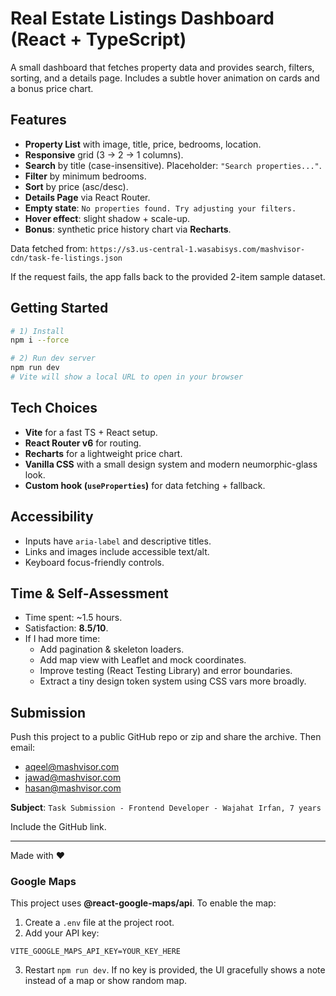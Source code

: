 # Real Estate Listings Dashboard (React + TypeScript)

A small dashboard that fetches property data and provides search, filters, sorting, and a details page. Includes a subtle hover animation on cards and a bonus price chart.

## Features

- **Property List** with image, title, price, bedrooms, location.
- **Responsive** grid (3 → 2 → 1 columns).
- **Search** by title (case-insensitive). Placeholder: `"Search properties..."`.
- **Filter** by minimum bedrooms.
- **Sort** by price (asc/desc).
- **Details Page** via React Router.
- **Empty state**: `No properties found. Try adjusting your filters.`
- **Hover effect**: slight shadow + scale-up.
- **Bonus**: synthetic price history chart via **Recharts**.

Data fetched from:
`https://s3.us-central-1.wasabisys.com/mashvisor-cdn/task-fe-listings.json`

If the request fails, the app falls back to the provided 2-item sample dataset.

## Getting Started

```bash
# 1) Install
npm i --force

# 2) Run dev server
npm run dev
# Vite will show a local URL to open in your browser
```

## Tech Choices

- **Vite** for a fast TS + React setup.
- **React Router v6** for routing.
- **Recharts** for a lightweight price chart.
- **Vanilla CSS** with a small design system and modern neumorphic-glass look.
- **Custom hook (`useProperties`)** for data fetching + fallback.

## Accessibility

- Inputs have `aria-label` and descriptive titles.
- Links and images include accessible text/alt.
- Keyboard focus-friendly controls.

## Time & Self‑Assessment

- Time spent: ~1.5 hours.
- Satisfaction: **8.5/10**.
- If I had more time:
  - Add pagination & skeleton loaders.
  - Add map view with Leaflet and mock coordinates.
  - Improve testing (React Testing Library) and error boundaries.
  - Extract a tiny design token system using CSS vars more broadly.

## Submission

Push this project to a public GitHub repo or zip and share the archive.
Then email:
- aqeel@mashvisor.com
- jawad@mashvisor.com
- hasan@mashvisor.com

**Subject**: `Task Submission - Frontend Developer - Wajahat Irfan, 7 years`

Include the GitHub link.

---

Made with ❤️


### Google Maps
This project uses **@react-google-maps/api**. To enable the map:
1. Create a `.env` file at the project root.
2. Add your API key:
```
VITE_GOOGLE_MAPS_API_KEY=YOUR_KEY_HERE
```
3. Restart `npm run dev`.
If no key is provided, the UI gracefully shows a note instead of a map or show random map.
